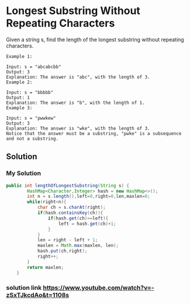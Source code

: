 
# Longest Substring Without Repeating Characters 

Given a string s, find the length of the longest 
substring
 without repeating characters.
 
```
Example 1:

Input: s = "abcabcbb"
Output: 3
Explanation: The answer is "abc", with the length of 3.
Example 2:

Input: s = "bbbbb"
Output: 1
Explanation: The answer is "b", with the length of 1.
Example 3:

Input: s = "pwwkew"
Output: 3
Explanation: The answer is "wke", with the length of 3.
Notice that the answer must be a substring, "pwke" is a subsequence and not a substring.
```

## Solution 

### My Solution
```java
public int lengthOfLongestSubstring(String s) {
        HashMap<Character,Integer> hash = new HashMap<>();
        int n = s.length(),left=0,right=0,len,maxlen=0;
        while(right<n){
            char ch = s.charAt(right);
            if(hash.containsKey(ch)){
                if(hash.get(ch)>=left){
                    left = hash.get(ch)+1;
                }
            }
            len = right - left + 1;
            maxlen = Math.max(maxlen, len);
            hash.put(ch,right);
            right++;
        }
        return maxlen;
    }
```

### solution link https://www.youtube.com/watch?v=-zSxTJkcdAo&t=1108s

